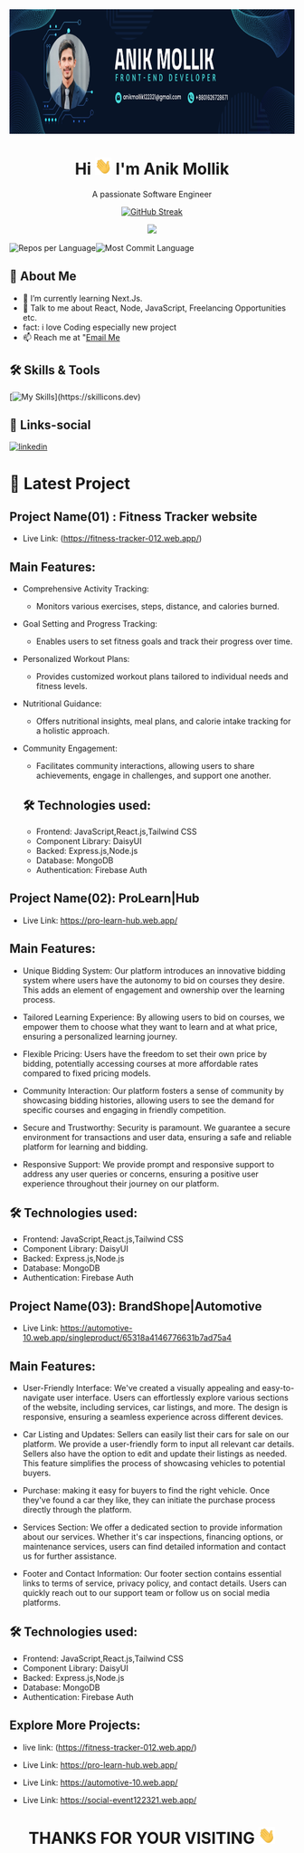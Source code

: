 <div align="center">
 <img src="./image/banner.png" alt="Cover Photo" width="100%" height="220px">

# Hi <img src="hi.gif" alt="Cover Photo" width="30" height="30px"> I'm Anik Mollik
A passionate Software Engineer

[![GitHub Streak](https://github-readme-streak-stats.herokuapp.com?user=anikmk&theme=ocean-dark)](https://git.io/streak-stats)

![](http://github-profile-summary-cards.vercel.app/api/cards/profile-details?username=anikmk&theme=ocean_dark)

<div style="display:flex">
  <img src="http://github-profile-summary-cards.vercel.app/api/cards/most-commit-language?username=anikmk&theme=ocean_dark" alt="Repos per Language" style="">
  <img src="http://github-profile-summary-cards.vercel.app/api/cards/stats?username=anikmk&theme=ocean_dark" alt="Most Commit Language" style="">
</div>

</div>

## 🚀 About Me
- 🌱 I’m currently learning Next.Js.
- 💬 Talk to me about React, Node, JavaScript, Freelancing Opportunities etc.
- fact: i love Coding especially new project 
- 📫 Reach me at "[Email Me](mailto:anikmollik122321@gmail.com)


## 🛠 Skills & Tools

[![My Skills](https://skillicons.dev/icons?i=js,react,nodejs,express,nextjs,mongodb,firebase,html,css,bootstrap,tailwind,figma,photoshop,)](https://skillicons.dev)


## 🔗 Links-social

[![linkedin](https://img.shields.io/badge/linkedin-0A66C2?style=for-the-badge&logo=linkedin&logoColor=white)](https://www.linkedin.com/in/anik-mollik-5bb195252/)

  # 🔗 Latest Project
  ## Project Name(01) : Fitness Tracker website
  - Live Link: (https://fitness-tracker-012.web.app/)

  ## Main Features:

- Comprehensive Activity Tracking:
  - Monitors various exercises, steps, distance, and calories burned.
- Goal Setting and Progress Tracking:
  - Enables users to set fitness goals and track their progress over time.
- Personalized Workout Plans:
  - Provides customized workout plans tailored to individual needs and fitness levels.
- Nutritional Guidance:
  - Offers nutritional insights, meal plans, and calorie intake tracking for a holistic approach.
- Community Engagement:
  - Facilitates community interactions, allowing users to share achievements, engage in challenges, and support one another.

  ## 🛠 Technologies used: 
  - Frontend: JavaScript,React.js,Tailwind CSS
  - Component Library: DaisyUI
  - Backed: Express.js,Node.js
  - Database: MongoDB
  - Authentication: Firebase Auth

## Project Name(02): ProLearn|Hub

 - Live Link: https://pro-learn-hub.web.app/
 ## Main Features:
 
 - Unique Bidding System: Our platform introduces an innovative bidding system where users have the autonomy to bid on courses they desire. This adds an element of engagement and ownership over the learning process.

- Tailored Learning Experience: By allowing users to bid on courses, we empower them to choose what they want to learn and at what price, ensuring a personalized learning journey.

- Flexible Pricing: Users have the freedom to set their own price by bidding, potentially accessing courses at more affordable rates compared to fixed pricing models.

- Community Interaction: Our platform fosters a sense of community by showcasing bidding histories, allowing users to see the demand for specific courses and engaging in friendly competition.

- Secure and Trustworthy: Security is paramount. We guarantee a secure environment for transactions and user data, ensuring a safe and reliable platform for learning and bidding.

- Responsive Support: We provide prompt and responsive support to address any user queries or concerns, ensuring a positive user experience throughout their journey on our platform.
 
 ## 🛠 Technologies used: 
  - Frontend: JavaScript,React.js,Tailwind CSS
  - Component Library: DaisyUI
  - Backed: Express.js,Node.js
  - Database: MongoDB
  - Authentication: Firebase Auth


## Project Name(03): BrandShope|Automotive

 - Live Link: https://automotive-10.web.app/singleproduct/65318a4146776631b7ad75a4
 ## Main Features:
 
 - User-Friendly Interface: We've created a visually appealing and easy-to-navigate user interface. Users can effortlessly explore various sections of the website, including services, car listings, and more. The design is responsive, ensuring a seamless experience across different devices.

- Car Listing and Updates: Sellers can easily list their cars for sale on our platform. We provide a user-friendly form to input all relevant car details. Sellers also have the option to edit and update their listings as needed. This feature simplifies the process of showcasing vehicles to potential buyers.

- Purchase: making it easy for buyers to find the right vehicle. Once they've found a car they like, they can initiate the purchase process directly through the platform.

- Services Section: We offer a dedicated section to provide information about our services. Whether it's car inspections, financing options, or maintenance services, users can find detailed information and contact us for further assistance.

- Footer and Contact Information: Our footer section contains essential links to terms of service, privacy policy, and contact details. Users can quickly reach out to our support team or follow us on social media platforms.
 
 ## 🛠 Technologies used: 
  - Frontend: JavaScript,React.js,Tailwind CSS
  - Component Library: DaisyUI
  - Backed: Express.js,Node.js
  - Database: MongoDB
  - Authentication: Firebase Auth
  
## Explore More Projects:
- live link: (https://fitness-tracker-012.web.app/)

- Live Link: https://pro-learn-hub.web.app/
- Live Link: https://automotive-10.web.app/
- Live Link: https://social-event122321.web.app/

# 
 <h1 align="center">THANKS FOR YOUR VISITING 
 <img src="hi.gif" alt="Cover Photo" width="30" height="30px">
 </h1> 